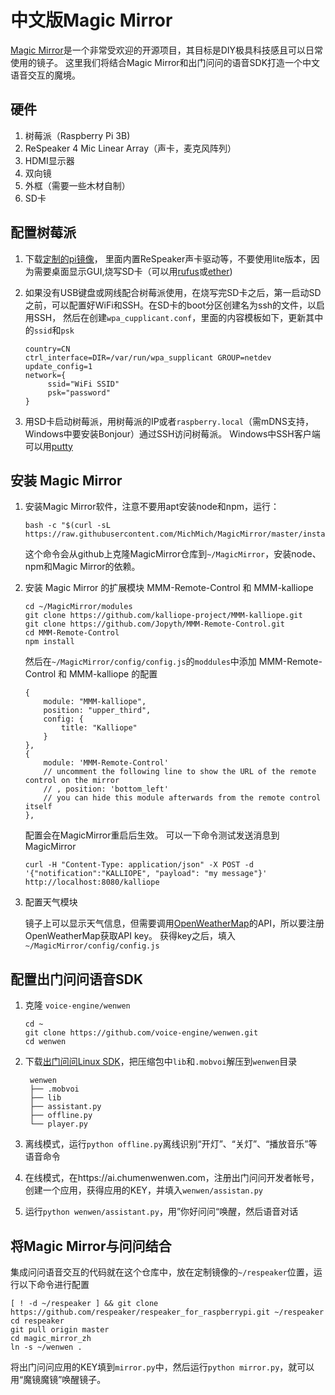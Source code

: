 # 中文版Magic Mirror

[Magic Mirror](https://github.com/MichMich/MagicMirror)是一个非常受欢迎的开源项目，其目标是DIY极具科技感且可以日常使用的镜子。
这里我们将结合Magic Mirror和出门问问的语音SDK打造一个中文语音交互的魔境。

## 硬件
1. 树莓派（Raspberry Pi 3B)
2. ReSpeaker 4 Mic Linear Array（声卡，麦克风阵列）
3. HDMI显示器
4. 双向镜
5. 外框（需要一些木材自制）
6. SD卡

## 配置树莓派
1. 下载[定制的pi镜像](https://v2.fangcloud.com/share/7395fd138a1cab496fd4792fe5?folder_id=188000207913&lang=en)，
   里面内置ReSpeaker声卡驱动等，不要使用lite版本，因为需要桌面显示GUI,烧写SD卡（可以用[rufus](https://rufus.akeo.ie/)或[ether](https://etcher.io/))
   
2. 如果没有USB键盘或网线配合树莓派使用，在烧写完SD卡之后，第一启动SD之前，可以配置好WiFi和SSH。在SD卡的boot分区创建名为ssh的文件，以启用SSH，
   然后在创建`wpa_cupplicant.conf`，里面的内容模板如下，更新其中的`ssid`和`psk`
   
   ```
   country=CN
   ctrl_interface=DIR=/var/run/wpa_supplicant GROUP=netdev
   update_config=1
   network={
	    ssid="WiFi SSID"
	    psk="password"
   }
   ```
   
3. 用SD卡启动树莓派，用树莓派的IP或者`raspberry.local`（需mDNS支持，Windows中要安装Bonjour）通过SSH访问树莓派。
   Windows中SSH客户端可以用[putty](https://www.chiark.greenend.org.uk/~sgtatham/putty/latest.html)

## 安装 Magic Mirror
1. 安装Magic Mirror软件，注意不要用apt安装node和npm，运行：

   ```
   bash -c "$(curl -sL https://raw.githubusercontent.com/MichMich/MagicMirror/master/installers/raspberry.sh)"
   ```
   这个命令会从github上克隆MagicMirror仓库到`~/MagicMirror`，安装node、npm和Magic Mirror的依赖。
   
2. 安装 Magic Mirror 的扩展模块 MMM-Remote-Control 和 MMM-kalliope

   ```
   cd ~/MagicMirror/modules
   git clone https://github.com/kalliope-project/MMM-kalliope.git
   git clone https://github.com/Jopyth/MMM-Remote-Control.git
   cd MMM-Remote-Control
   npm install
   ```
   然后在`~/MagicMirror/config/config.js`的`moddules`中添加 MMM-Remote-Control 和 MMM-kalliope 的配置
   ```
   {
       module: "MMM-kalliope",
       position: "upper_third",
       config: {
           title: "Kalliope"
       }
   },
   {
       module: 'MMM-Remote-Control'
       // uncomment the following line to show the URL of the remote control on the mirror
       // , position: 'bottom_left'
       // you can hide this module afterwards from the remote control itself
   },
   ```
   配置会在MagicMirror重启后生效。
   可以一下命令测试发送消息到MagicMirror
   ```
   curl -H "Content-Type: application/json" -X POST -d '{"notification":"KALLIOPE", "payload": "my message"}' http://localhost:8080/kalliope
   ```

3. 配置天气模块

   镜子上可以显示天气信息，但需要调用[OpenWeatherMap](https://home.openweathermap.org)的API，所以要注册OpenWeatherMap获取API key。
   获得key之后，填入`~/MagicMirror/config/config.js`
   
## 配置出门问问语音SDK
1. 克隆 `voice-engine/wenwen`

   ```
   cd ~
   git clone https://github.com/voice-engine/wenwen.git
   cd wenwen
   ```
2. 下载[出门问问Linux SDK](https://ai.chumenwenwen.com/pages/document/intro?id=download)，把压缩包中`lib`和`.mobvoi`解压到`wenwen`目录

   ```
    wenwen
    ├── .mobvoi
    ├── lib
    ├── assistant.py
    ├── offline.py
    └── player.py
   ```
3. 离线模式，运行`python offline.py`离线识别“开灯”、“关灯”、“播放音乐”等语音命令
4. 在线模式，在https://ai.chumenwenwen.com，注册出门问问开发者帐号，创建一个应用，获得应用的KEY，并填入`wenwen/assistan.py`
5. 运行`python wenwen/assistant.py`，用”你好问问“唤醒，然后语音对话

## 将Magic Mirror与问问结合
集成问问语音交互的代码就在这个仓库中，放在定制镜像的`~/respeaker`位置，运行以下命令进行配置

```
[ ! -d ~/respeaker ] && git clone https://github.com/respeaker/respeaker_for_raspberrypi.git ~/respeaker
cd respeaker
git pull origin master
cd magic_mirror_zh
ln -s ~/wenwen .
```

将出门问问应用的KEY填到`mirror.py`中，然后运行`python mirror.py`，就可以用“魔镜魔镜”唤醒镜子。


   
   
